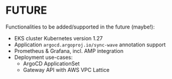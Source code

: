# FUTURE
Functionalities to be added/supported in the future (maybe!):
- EKS cluster Kubernetes version 1.27
- Application `argocd.argoproj.io/sync-wave` annotation support
- Prometheus & Grafana, incl. AMP integration
- Deployment use-cases:
  - ArgoCD ApplicationSet
  - Gateway API with AWS VPC Lattice
